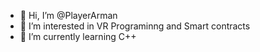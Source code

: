 - 👋 Hi, I’m @PlayerArman
- 👀 I’m interested in VR Programinng and Smart contracts 
- 🌱 I’m currently learning C++
<!---
PlayerArman/PlayerArman is a ✨ special ✨ repository because its `README.md` (this file) appears on your GitHub profile.
You can click the Preview link to take a look at your changes.
--->
